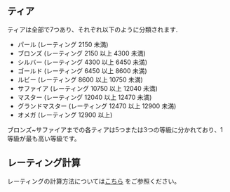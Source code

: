 ## ティア
ティアは全部で7つあり、それぞれ以下のように分類されます.
- パール (レーティング 2150 未満)
- ブロンズ (レーティング 2150 以上 4300 未満)
- シルバー (レーティング 4300 以上 6450 未満)
- ゴールド (レーティング 6450 以上 8600 未満)
- ルビー (レーティング 8600 以上 10750 未満)
- サファイア (レーティング 10750 以上 12040 未満)
- マスター (レーティング 12040 以上 12470 未満)
- グランドマスター (レーティング 12470 以上 12900 未満)
- オメガ (レーティング 12900 以上)

ブロンズ~サファイアまでの各ティアは5つまたは3つの等級に分かれており、1等級が最も高い等級です。

## レーティング計算
レーティングの計算方法については[こちら](https://github.com/taikowiki/taiko-rating/blob/main/README.md) をご参照ください。
